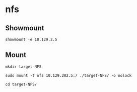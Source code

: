 # nfs

## Showmount

```
showmount -e 10.129.2.5
```

## Mount

```
mkdir target-NFS
```

```
sudo mount -t nfs 10.129.202.5:/ ./target-NFS/ -o nolock
```

```
cd target-NFS/
```
